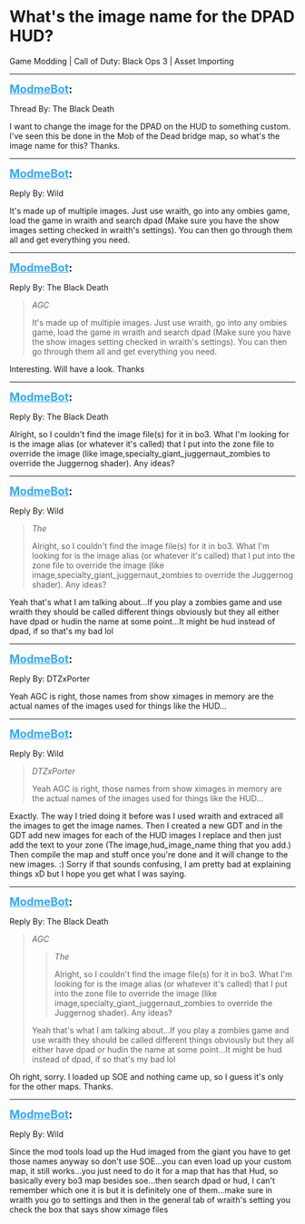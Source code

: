 # What's the image name for the DPAD HUD?
Game Modding | Call of Duty: Black Ops 3 | Asset Importing

---
<strong style="font-size: 1.4em;"><span style="text-decoration: underline;text-decoration-color: #34a7f9;"><span style="color:#34a7f9;">ModmeBot</span></span>:</strong>

<p>Thread By: The Black Death<br /><p style="text-align:left;">I want to change the image for the DPAD on the HUD to something custom. I&#39;ve seen this be done in the Mob of the Dead bridge map, so what&#39;s the image name for this? Thanks.</p></p>

---
<strong style="font-size: 1.4em;"><span style="text-decoration: underline;text-decoration-color: #34a7f9;"><span style="color:#34a7f9;">ModmeBot</span></span>:</strong>

<p>Reply By: Wild<br /><p style="text-align:left;">It&#39;s made up of multiple images. Just use wraith, go into any ombies game, load the game in wraith and search dpad (Make sure you have the show images setting checked in wraith&#39;s settings). You can then go through them all and get everything you need.</p></p>

---
<strong style="font-size: 1.4em;"><span style="text-decoration: underline;text-decoration-color: #34a7f9;"><span style="color:#34a7f9;">ModmeBot</span></span>:</strong>

<p>Reply By: The Black Death<br /><blockquote><em>AGC</em><p style="text-align:left;">It&#39;s made up of multiple images. Just use wraith, go into any ombies game, load the game in wraith and search dpad (Make sure you have the show images setting checked in wraith&#39;s settings). You can then go through them all and get everything you need.</p></blockquote><p style="text-align:left;">Interesting. Will have a look. Thanks</p></p>

---
<strong style="font-size: 1.4em;"><span style="text-decoration: underline;text-decoration-color: #34a7f9;"><span style="color:#34a7f9;">ModmeBot</span></span>:</strong>

<p>Reply By: The Black Death<br /><p style="text-align:left;">Alright, so I couldn&#39;t find the image file(s) for it in bo3. What I&#39;m looking for is the image alias (or whatever it&#39;s called) that I put into the zone file to override the image (like image,specialty_giant_juggernaut_zombies to override the Juggernog shader). Any ideas?</p></p>

---
<strong style="font-size: 1.4em;"><span style="text-decoration: underline;text-decoration-color: #34a7f9;"><span style="color:#34a7f9;">ModmeBot</span></span>:</strong>

<p>Reply By: Wild<br /><blockquote><em>The</em><p style="text-align:left;">Alright, so I couldn&#39;t find the image file(s) for it in bo3. What I&#39;m looking for is the image alias (or whatever it&#39;s called) that I put into the zone file to override the image (like image,specialty_giant_juggernaut_zombies to override the Juggernog shader). Any ideas?</p></blockquote><p style="text-align:left;">Yeah that&#39;s what I am talking about...If you play a zombies game and use wraith they should be called different things obviously but they all either have dpad or hudin the name at some point...It might be hud instead of dpad, if so that&#39;s my bad lol</p></p>

---
<strong style="font-size: 1.4em;"><span style="text-decoration: underline;text-decoration-color: #34a7f9;"><span style="color:#34a7f9;">ModmeBot</span></span>:</strong>

<p>Reply By: DTZxPorter<br /><p style="text-align:left;">Yeah AGC is right, those names from show ximages in memory are the actual names of the images used for things like the HUD...</p></p>

---
<strong style="font-size: 1.4em;"><span style="text-decoration: underline;text-decoration-color: #34a7f9;"><span style="color:#34a7f9;">ModmeBot</span></span>:</strong>

<p>Reply By: Wild<br /><blockquote><em>DTZxPorter</em><p style="text-align:left;">Yeah AGC is right, those names from show ximages in memory are the actual names of the images used for things like the HUD...</p></blockquote><p style="text-align:left;">Exactly. The way I tried doing it before was I used wraith and extraced all the images to get the image names. Then I created a new GDT and in the GDT add new images for each of the HUD images I replace and then just add the text to your zone (The image,hud_image_name thing that you add.) Then compile the map and stuff once you&#39;re done and it will change to the new images. :) Sorry if that sounds confusing, I am pretty bad at explaining things xD but I hope you get what I was saying.</p></p>

---
<strong style="font-size: 1.4em;"><span style="text-decoration: underline;text-decoration-color: #34a7f9;"><span style="color:#34a7f9;">ModmeBot</span></span>:</strong>

<p>Reply By: The Black Death<br /><blockquote><em>AGC</em><blockquote><em>The</em><p style="text-align:left;">Alright, so I couldn&#39;t find the image file(s) for it in bo3. What I&#39;m looking for is the image alias (or whatever it&#39;s called) that I put into the zone file to override the image (like image,specialty_giant_juggernaut_zombies to override the Juggernog shader). Any ideas?</p></blockquote><p style="text-align:left;">Yeah that&#39;s what I am talking about...If you play a zombies game and use wraith they should be called different things obviously but they all either have dpad or hudin the name at some point...It might be hud instead of dpad, if so that&#39;s my bad lol</p></blockquote><p style="text-align:left;">Oh right, sorry. I loaded up SOE and nothing came up, so I guess it&#39;s only for the other maps. Thanks.</p></p>

---
<strong style="font-size: 1.4em;"><span style="text-decoration: underline;text-decoration-color: #34a7f9;"><span style="color:#34a7f9;">ModmeBot</span></span>:</strong>

<p>Reply By: Wild<br /><p style="text-align:left;">Since the mod tools load up the Hud imaged from the giant you have to get those names anyway so don&#39;t use SOE...you can even load up your custom map, it still works...you just need to do it for a map that has that Hud, so basically every bo3 map besides soe...then search dpad or hud, I can&#39;t remember which one it is but it is definitely one of them...make sure in wraith you go to settings and then in the general tab of wraith&#39;s setting you check the box that says show ximage files</p></p>
